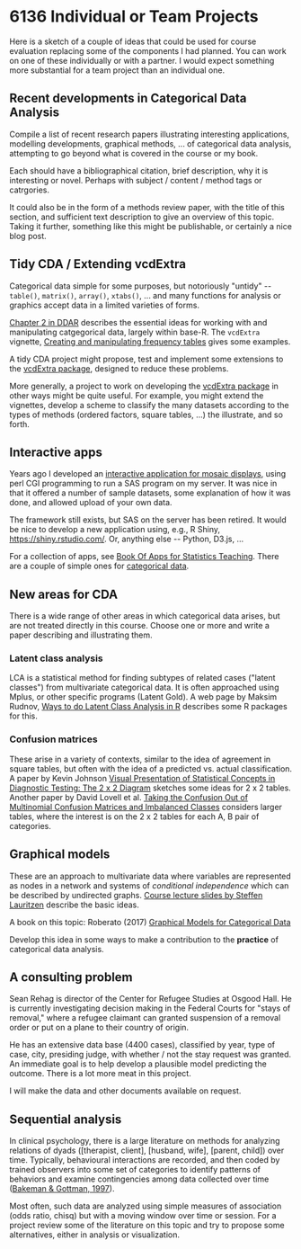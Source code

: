 # 6136 Individual or Team Projects

Here is a sketch of a couple of ideas that could be used for course evaluation
replacing some of the components I had planned. You can work on one of these
individually or with a partner. I would expect something more substantial for
a team project than an individual one. 

## Recent developments in Categorical Data Analysis

Compile a list of recent research papers illustrating interesting applications, 
modelling developments, graphical methods, ... of categorical data analysis,
attempting to go beyond what is covered in the course or my book.

Each should have a bibliographical citation, brief description, why it is
interesting or novel. Perhaps with subject / content / method tags or
catrgories.

It could also be in the form of a methods review paper, with the title of
this section, and sufficient text description to give an overview of this
topic. Taking it further, something like this might be publishable, or
certainly a nice blog post.

## Tidy CDA / Extending vcdExtra

Categorical data simple for some purposes, but notoriously "untidy" --
`table()`, `matrix()`, `array()`, `xtabs()`, ... and many functions for analysis
or graphics accept data in a limited varieties of forms.  

[Chapter 2 in DDAR](VCDR/chapter02.pdf) describes the essential ideas for working with
and manipulating catgegorical data, largely within base-R. The `vcdExtra` vignette,
[Creating and manipulating frequency tables](https://friendly.github.io/vcdExtra/articles/creating.html) gives some examples.

A tidy CDA project might propose, test and implement some extensions to
the [vcdExtra package](https://github.com/friendly/vcdExtra), designed to reduce these problems.

More generally, a project to work on developing the [vcdExtra package](https://github.com/friendly/vcdExtra)
in other ways might be quite useful.  For example, you might extend the vignettes,
develop a scheme to classify the many datasets according to the types of methods (ordered factors, square tables, ...)
the illustrate, and so forth.


## Interactive apps

Years ago I developed an [interactive application for mosaic displays](http://euclid.psych.yorku.ca/cgi/mosaics),
using perl CGI programming to run a SAS program on my server. It was nice in that it offered
a number of sample datasets, some explanation of how it was done, and allowed upload of your
own data.

The framework still exists, but
SAS on the server has been retired.  It would be nice to develop a new application using, e.g., 
R Shiny, https://shiny.rstudio.com/. Or, anything else -- Python, D3.js, ...

For a collection of apps, see [Book Of Apps for Statistics Teaching](https://sites.psu.edu/shinyapps/).
There are a couple of simple ones for [categorical data](https://sites.psu.edu/shinyapps/category/upper-division-apps/categorical-data/).


## New areas for CDA

There is a wide range of other areas in which categorical data arises, but are not treated
directly in this course. Choose one or more and write a paper describing and illustrating them.

### Latent class analysis
LCA is a statistical method for finding subtypes of related cases ("latent classes") from
multivariate categorical data. It is often approached using Mplus, or other specific programs
(Latent Gold). A web page by Maksim Rudnov, [Ways to do Latent Class Analysis in R](https://maksimrudnev.com/2016/12/28/latent-class-analysis-in-r/)
describes some R packages for this.

### Confusion matrices 
These arise in a variety of contexts, similar to the idea of agreement in square tables,
but often with the idea of a predicted vs. actual classification. A paper by Kevin Johnson
[Visual Presentation of Statistical Concepts in Diagnostic Testing: The 2 x 2 Diagram](../papers/2x2_paper_2014.pdf) sketches some ideas for
2 x 2 tables. Another paper by David Lovell et al. [Taking the Confusion Out of Multinomial Confusion Matrices and Imbalanced Classes](../papers/Lovell-2021-Confusion.pdf)
considers larger tables, where the interest is on the 2 x 2 tables for each A, B pair of categories.

## Graphical models
These are an approach to multivariate data where variables are represented as nodes in a
network and systems of _conditional independence_ which can be described by undirected graphs.
[Course lecture slides by Steffen Lauritzen](https://www.stats.ox.ac.uk/~steffen/teaching/fsmHT07/fsm07.pdf) describe the basic ideas.

A book on this topic:
Roberato (2017) [Graphical Models for Categorical Data](https://www.cambridge.org/core/elements/abs/graphical-models-for-categorical-data/F9D4523D3559BC2BA9251CEF3077F20D)

Develop this idea in some ways to make a contribution to the **practice** of categorical data
analysis. 

## A consulting problem

Sean Rehag is director of the Center for Refugee Studies at Osgood Hall. He is currently
investigating decision making in the Federal Courts for "stays of removal," where a refugee
claimant can granted suspension of a removal order or put on a plane to their country of origin.

He has an extensive data base (4400 cases), classified by year, type of case, city, presiding judge, with
whether / not the stay request was granted.  An immediate goal is to help develop a plausible model
predicting the outcome.  There is a lot more meat in this project.

I will make the data and other documents available on request.

## Sequential analysis

In clinical psychology, there is a large literature on methods for analyzing relations of dyads ([therapist, client],
[husband, wife], [parent, child]) over time. Typically, behavioural interactions are recorded, and then
coded by trained observers into some set of categories to
identify patterns of behaviors and examine contingencies among data collected over time 
([Bakeman & Gottman, 1997](https://www.ncbi.nlm.nih.gov/pmc/articles/PMC2955832/#B4)).

Most often, such data are analyzed using simple measures of association (odds ratio, chisq) but with
a moving window over time or session.  For a project review some of the literature on this topic and
try to propose some alternatives, either in analysis or visualization.


